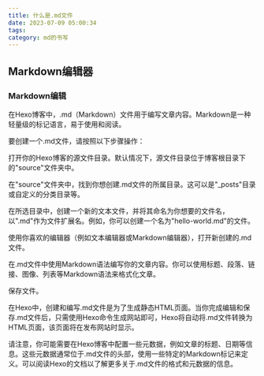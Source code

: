 ```yaml
---
title: 什么是.md文件
date: 2023-07-09 05:00:34
tags: 
category: md的书写
---
```

## Markdown编辑器

### Markdown编辑
在Hexo博客中，.md（Markdown）文件用于编写文章内容。Markdown是一种轻量级的标记语言，易于使用和阅读。

要创建一个.md文件，请按照以下步骤操作：

打开你的Hexo博客的源文件目录。默认情况下，源文件目录位于博客根目录下的"source"文件夹中。

在"source"文件夹中，找到你想创建.md文件的所属目录。这可以是"_posts"目录或自定义的分类目录等。

在所选目录中，创建一个新的文本文件，并将其命名为你想要的文件名，以".md"作为文件扩展名。例如，你可以创建一个名为"hello-world.md"的文件。

使用你喜欢的编辑器（例如文本编辑器或Markdown编辑器），打开新创建的.md文件。

在.md文件中使用Markdown语法编写你的文章内容。你可以使用标题、段落、链接、图像、列表等Markdown语法来格式化文章。

保存文件。

在Hexo中，创建和编写.md文件是为了生成静态HTML页面。当你完成编辑和保存.md文件后，只需使用Hexo命令生成网站即可，Hexo将自动将.md文件转换为HTML页面，该页面将在发布网站时显示。

请注意，你可能需要在Hexo博客中配置一些元数据，例如文章的标题、日期等信息。这些元数据通常位于.md文件的头部，使用一些特定的Markdown标记来定义。可以阅读Hexo的文档以了解更多关于.md文件的格式和元数据的信息。

